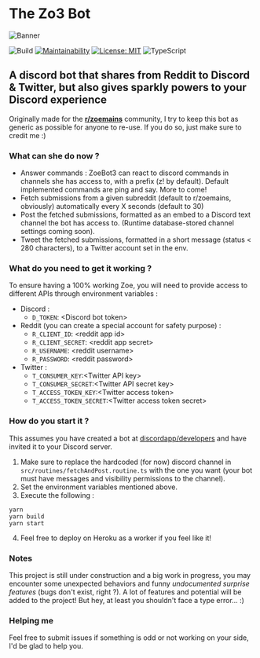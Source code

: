 # The Zo3 Bot
![Banner](https://i.imgur.com/NiXCe7Q.jpg)

![Build](https://github.com/prazdevs/zoemains-bot/workflows/Build/badge.svg?branch=master) [![Maintainability](https://api.codeclimate.com/v1/badges/d45a9175718fe108867b/maintainability)](https://codeclimate.com/github/prazdevs/zoemains-bot/maintainability) [![License: MIT](https://img.shields.io/badge/License-MIT-yellow.svg)](https://opensource.org/licenses/MIT) ![TypeScript](https://badgen.net/badge/icon/TypeScript?icon=typescript&label)

## A discord bot that shares from Reddit to Discord & Twitter, but also gives sparkly powers to your Discord experience

Originally made for the **[r/zoemains](http://reddit.com/r/zoemains)** community, I try to keep this bot as generic as possible for anyone to re-use. If you do so, just make sure to credit me :)

### What can she do now ?

- Answer commands : ZoeBot3 can react to discord commands in channels she has access to, with a prefix (z! by default). Default implemented commands are ping and say. More to come!
- Fetch submissions from a given subreddit (default to r/zoemains, obviously) automatically every X seconds (default to 30)
- Post the fetched submissions, formatted as an embed to a Discord text channel the bot has access to. (Runtime database-stored channel settings coming soon).
- Tweet the fetched submissions, formatted in a short message (status < 280 characters), to a Twitter account set in the env.

### What do you need to get it working ?

To ensure having a 100% working Zoe, you will need to provide access to different APIs through environment variables :
- Discord :
  - `D_TOKEN`: \<Discord bot token\>
- Reddit (you can create a special account for safety purpose) : 
  - `R_CLIENT_ID`: \<reddit app id\>
  - `R_CLIENT_SECRET`: \<reddit app secret\>
  - `R_USERNAME`: \<reddit username\>
  - `R_PASSWORD`: \<reddit password\>
- Twitter :
  - `T_CONSUMER_KEY`:\<Twitter API key\>
  - `T_CONSUMER_SECRET`:\<Twitter API secret key\>
  - `T_ACCESS_TOKEN_KEY`:\<Twitter access token\>
  - `T_ACCESS_TOKEN_SECRET`:\<Twitter access token secret\>
  
### How do you start it ?

This assumes you have created a bot at [discordapp/developers](https://discordapp.com/developers/applications) and have invited it to your Discord server.

1. Make sure to replace the hardcoded (for now) discord channel in `src/routines/fetchAndPost.routine.ts` with the one you want (your bot must have messages and visibility permissions to the channel).
2. Set the environment variables mentioned above.
3. Execute the following :
```
yarn
yarn build
yarn start
```
4. Feel free to deploy on Heroku as a worker if you feel like it!

### Notes

This project is still under construction and a big work in progress, you may encounter some unexpected behaviors and funny *undocumented surprise features* (bugs don't exist, right ?). A lot of features and potential will be added to the project! But hey, at least you shouldn't face a type error... :)

### Helping me

Feel free to submit issues if something is odd or not working on your side, I'd be glad to help you.
